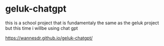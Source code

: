 # geluk-chatgpt
this is a school project that is fundamentaly the same as the geluk project but this time i willbe using chat gpt

https://wannesdr.github.io/geluk-chatgpt/
